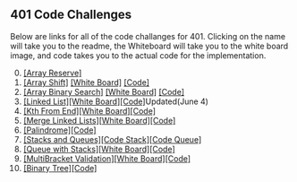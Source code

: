 ## 401 Code Challenges
Below are links for all of the code challanges for 401.  Clicking on the name will take you to the readme, the Whiteboard will take you to the white board image, and code takes you to the actual code for the implementation.

0. [[Array Reserve]](https://github.com/thatsjustjohn/data-structures-and-algorithms/tree/master/code-challenges/arrayReverse)
1. [[Array Shift]](../code-challenges401/readmes/array_shift.md) [[White Board]](../code-challenges401/assets/array_shift.jpg) [[Code]](../code-challenges401/src/main/java/code/challenges401/ArrayShift.java)
2. [[Array Binary Search]](../code-challenges401/readmes/binary_search.md) [[White Board]](../code-challenges401/assets/array_binary_search.jpg) [[Code]](../code-challenges401/src/main/java/code/challenges401/BinarySearch.java)
3. [[Linked List]](../code-challenges401/readmes/linked_list.md)[[White Board]](../code-challenges401/assets/ll_insertions.jpg)[[Code]](../code-challenges401/src/main/java/code/challenges401/linkedlist/LinkedList.java)Updated(June 4)
4. [[Kth From End]](../code-challenges401/readmes/linked_list.md)[[White Board]](../code-challenges401/assets/ll_kth_from_end.jpg)[[Code]](../code-challenges401/src/main/java/code/challenges401/linkedlist/LinkedList.java)
5. [[Merge Linked Lists]](../code-challenges401/readmes/linked_list.md)[[White Board]](../code-challenges401/assets/ll_merge.jpg)[[Code]](../code-challenges401/src/main/java/code/challenges401/linkedlist/LinkedList.java)
6. [[Palindrome]](../code-challenges401/readmes/linked_list.md)[[Code]](../code-challenges401/src/main/java/code/challenges401/linkedlist/LinkedList.java)
7. [[Stacks and Queues]](../code-challenges401/readmes/stack_and_queues.md)[[Code Stack]](../code-challenges401/src/main/java/code/challenges401/stacksandqueues/Stack.java)[[Code Queue]](../code-challenges401/src/main/java/code/challenges401/stacksandqueues/Queue.java)
8. [[Queue with Stacks]](../code-challenges401/readmes/queue_with_stacks.md)[[White Board]](../code-challenges401/assets/queue_with_stacks.jpg)[[Code]](../code-challenges401/src/main/java/code/challenges401/queueWithStacks/PseudoQueue.java)
9. [[MultiBracket Validation]](../code-challenges401/readmes/multi_bracket_validation.md)[[White Board]](../code-challenges401/assets/multi_bracket_validation.jpg)[[Code]](../code-challenges401/src/main/java/code/challenges401/multibracketvalidation/MultiBracketValidation.java)
9. [[Binary Tree]](../code-challenges401/readmes/tree.md)[[Code]](../code-challenges401/src/main/java/code/challenges401/tree)
